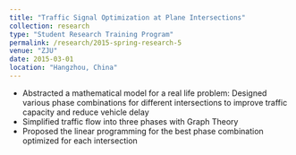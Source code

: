 ```yaml
---
title: "Traffic Signal Optimization at Plane Intersections"
collection: research
type: "Student Research Training Program"
permalink: /research/2015-spring-research-5
venue: "ZJU"
date: 2015-03-01
location: "Hangzhou, China"
---
```


* Abstracted a mathematical model for a real life problem: Designed various phase combinations for different intersections to improve traffic capacity and reduce vehicle delay
* Simplified traffic flow into three phases with Graph Theory
* Proposed the linear programming for the best phase combination optimized for each intersection
